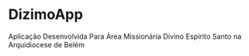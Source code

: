 # DizimoApp
Aplicação Desenvolvida Para Área Missionária Divino Espírito Santo na Arquidiocese de Belém
